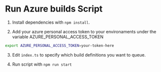 # Run Azure builds Script

1. Install dependencies with `npm install`.

2. Add your azure personal access token to your environaments under the variable AZURE_PERSONAL_ACCESS_TOKEN

```bash
export AZURE_PERSONAL_ACCESS_TOKEN=your-token-here
```

3. Edit `index.ts` to specify which build definitions you want to queue.

4. Run script with `npm run start`
